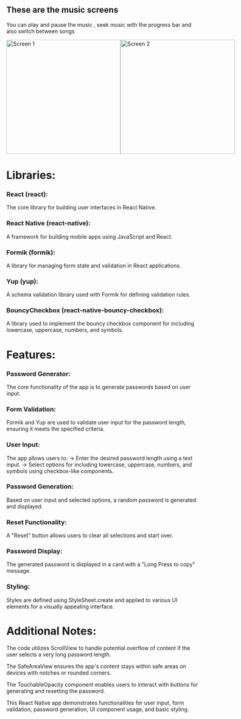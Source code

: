 ## These are the music screens 
You can play and pause the music , seek music with the progress bar and also switch between songs
<div style="display: flex; flex-direction: row;">
  <img src="https://github.com/user-attachments/assets/12ddd903-d35e-4a66-9650-bc523bb167d2" alt="Screen 1" width="300" />
  <img src="https://github.com/user-attachments/assets/119cd6e8-6295-462c-a603-0f196525ec79" alt="Screen 2" width="300" />
</div>


# Libraries:

### React (react): 
The core library for building user interfaces in React Native.
### React Native (react-native): 
A framework for building mobile apps using JavaScript and React.
### Formik (formik): 
A library for managing form state and validation in React applications.
### Yup (yup):
A schema validation library used with Formik for defining validation rules.
### BouncyCheckbox (react-native-bouncy-checkbox): 
A library used to implement the bouncy checkbox component for including lowercase, uppercase, numbers, and symbols.


# Features:

### Password Generator: 
The core functionality of the app is to generate passwords based on user input.
### Form Validation: 
Formik and Yup are used to validate user input for the password length, ensuring it meets the specified criteria.
### User Input: 
The app allows users to:
-> Enter the desired password length using a text input.
-> Select options for including lowercase, uppercase, numbers, and symbols using checkbox-like components.
### Password Generation: 
Based on user input and selected options, a random password is generated and displayed.
### Reset Functionality:
A "Reset" button allows users to clear all selections and start over.
### Password Display: 
The generated password is displayed in a card with a "Long Press to copy" message.
### Styling: 
Styles are defined using StyleSheet.create and applied to various UI elements for a visually appealing interface.


# Additional Notes:

The code utilizes ScrollView to handle potential overflow of content if the user selects a very long password length.

The SafeAreaView ensures the app's content stays within safe areas on devices with notches or rounded corners.

The TouchableOpacity component enables users to interact with buttons for generating and resetting the password.

This React Native app demonstrates functionalities for user input, form validation, password generation, UI component usage, and basic styling.



